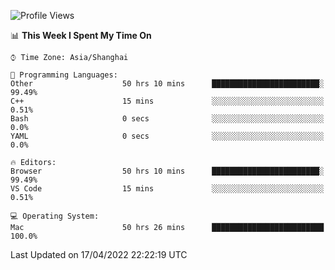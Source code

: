 <!--START_SECTION:waka-->
![Profile Views](http://img.shields.io/badge/Profile%20Views-2-blue)

📊 **This Week I Spent My Time On** 

```text
⌚︎ Time Zone: Asia/Shanghai

💬 Programming Languages: 
Other                    50 hrs 10 mins      ████████████████████████░   99.49% 
C++                      15 mins             ░░░░░░░░░░░░░░░░░░░░░░░░░   0.51% 
Bash                     0 secs              ░░░░░░░░░░░░░░░░░░░░░░░░░   0.0% 
YAML                     0 secs              ░░░░░░░░░░░░░░░░░░░░░░░░░   0.0%

🔥 Editors: 
Browser                  50 hrs 10 mins      ████████████████████████░   99.49% 
VS Code                  15 mins             ░░░░░░░░░░░░░░░░░░░░░░░░░   0.51%

💻 Operating System: 
Mac                      50 hrs 26 mins      █████████████████████████   100.0%

```


 Last Updated on 17/04/2022 22:22:19 UTC
<!--END_SECTION:waka-->